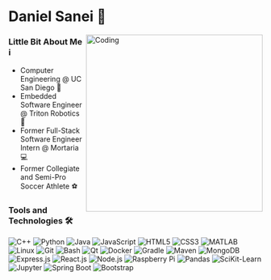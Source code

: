 # Daniel Sanei 👋

<img align="right" alt="Coding" width="350" src="https://cdn.dribbble.com/users/330915/screenshots/3587000/media/cf9c914d04e017ab821bab2ee0bb87cb.gif">

<h3>Little Bit About Me ℹ️</h3>
<ul>
  <li>Computer Engineering @ UC San Diego 🏫</li>
  <li>Embedded Software Engineer @ Triton Robotics 🤖</li>
  <li>Former Full-Stack Software Engineer Intern @ Mortaria 💻</li>
  <li>Former Collegiate and Semi-Pro Soccer Athlete ⚽</li>
</ul>

<h3>Tools and Technologies 🛠</h3>

![C++](https://img.shields.io/badge/c++-%2300599C.svg?style=for-the-badge&logo=c%2B%2B&logoColor=white)
![Python](https://img.shields.io/badge/python-3670A0?style=for-the-badge&logo=python&logoColor=ffdd54)
![Java](https://img.shields.io/badge/java-%23ED8B00.svg?style=for-the-badge&logo=java&logoColor=white)
![JavaScript](https://img.shields.io/badge/javascript-%23323330.svg?style=for-the-badge&logo=javascript&logoColor=%23F7DF1E)
![HTML5](https://img.shields.io/badge/html5-%23E34F26.svg?style=for-the-badge&logo=html5&logoColor=white)
![CSS3](https://img.shields.io/badge/css3-%231572B6.svg?style=for-the-badge&logo=css3&logoColor=white)
![MATLAB](https://img.shields.io/badge/matlab-%23007ACC.svg?style=for-the-badge&logo=matlab&logoColor=white)
![Linux](https://img.shields.io/badge/linux-FCC624.svg?style=for-the-badge&logo=linux&logoColor=black)
![Git](https://img.shields.io/badge/git-%23F05033.svg?style=for-the-badge&logo=git&logoColor=white)
![Bash](https://img.shields.io/badge/bash-%234EAA25.svg?style=for-the-badge&logo=gnu-bash&logoColor=white)
![Qt](https://img.shields.io/badge/qt-%2341CD52.svg?style=for-the-badge&logo=qt&logoColor=white)
![Docker](https://img.shields.io/badge/docker-%232496ED.svg?style=for-the-badge&logo=docker&logoColor=white)
![Gradle](https://img.shields.io/badge/gradle-%2302303A.svg?style=for-the-badge&logo=gradle&logoColor=white)
![Maven](https://img.shields.io/badge/maven-C71A36.svg?style=for-the-badge&logo=apache-maven&logoColor=white)
![MongoDB](https://img.shields.io/badge/MongoDB-%234ea94b.svg?style=for-the-badge&logo=mongodb&logoColor=white)
![Express.js](https://img.shields.io/badge/express.js-000000.svg?style=for-the-badge&logo=express&logoColor=white)
![React.js](https://img.shields.io/badge/react.js-20232A.svg?style=for-the-badge&logo=react&logoColor=61DAFB)
![Node.js](https://img.shields.io/badge/node.js-339933.svg?style=for-the-badge&logo=nodedotjs&logoColor=white)
![Raspberry Pi](https://img.shields.io/badge/-RaspberryPi-C51A4A?style=for-the-badge&logo=Raspberry-Pi)
![Pandas](https://img.shields.io/badge/pandas-%23150458.svg?style=for-the-badge&logo=pandas&logoColor=white)
![SciKit-Learn](https://img.shields.io/badge/scikit_learn-%23F7931E.svg?style=for-the-badge&logo=scikit-learn&logoColor=white)
![Jupyter](https://img.shields.io/badge/jupyter-F37626.svg?style=for-the-badge&logo=jupyter&logoColor=white)
![Spring Boot](https://img.shields.io/badge/spring_boot-6DB33F.svg?style=for-the-badge&logo=spring-boot&logoColor=white)
![Bootstrap](https://img.shields.io/badge/bootstrap-7952B3.svg?style=for-the-badge&logo=bootstrap&logoColor=white)
<!-- ![TensorFlow](https://img.shields.io/badge/tensorflow-FF6F00.svg?style=for-the-badge&logo=tensorflow&logoColor=white) -->

<!--
<h3>My Github Stats 📊</h3>
<div align="center">
  ![GitHub stats](https://github-readme-stats.vercel.app/api?username=danielsanei&count_private=true&show_icons=true&theme=tokyonight)
  ![Top Languages](https://github-readme-stats.vercel.app/api/top-langs/?username=danielsanei&show_icons=true&layout=compact&langs_count=10&theme=tokyonight)
</div>
-->
  
<!--
**danielsanei/danielsanei** is a ✨ _special_ ✨ repository because its `README.md` (this file) appears on your GitHub profile.

Here are some ideas to get you started:
- 🔭 I’m currently working on ...
- 🌱 I’m currently learning ...
- 👯 I’m looking to collaborate on ...
- 🤔 I’m looking for help with ...
- 💬 Ask me about ...
- 📫 How to reach me: ...
- 😄 Pronouns: ...
- ⚡ Fun fact: ...
-->
